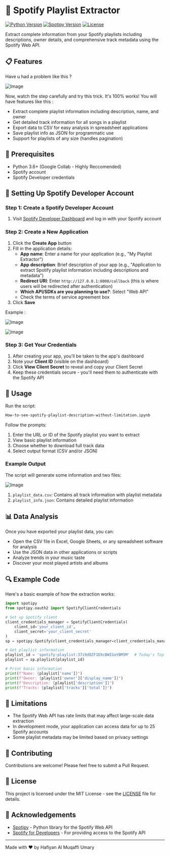 # 🎵 Spotify Playlist Extractor

[![Python Version](https://img.shields.io/badge/python-3.6+-blue.svg)](https://www.python.org/downloads/)
[![Spotipy Version](https://img.shields.io/badge/spotipy-2.19.0-green.svg)](https://github.com/plamere/spotipy)
[![License](https://img.shields.io/badge/license-MIT-blue.svg)](LICENSE)

Extract complete information from your Spotify playlists including descriptions, owner details, and comprehensive track metadata using the Spotify Web API.

## 📋 Features

Have u had a problem like this ?

![Image](https://github.com/user-attachments/assets/eb46f184-e360-4e81-b09c-d1f07de765c3)

Now, watch the step carefully and try this trick. It's 100% works! You will have features like this :

- Extract complete playlist information including description, name, and owner
- Get detailed track information for all songs in a playlist
- Export data to CSV for easy analysis in spreadsheet applications
- Save playlist info as JSON for programmatic use
- Support for playlists of any size (handles pagination)

## 🔧 Prerequisites

- Python 3.6+ (Google Collab - Highly Reccomended)
- Spotify account
- Spotify Developer credentials

## 🔑 Setting Up Spotify Developer Account

### Step 1: Create a Spotify Developer Account

1. Visit [Spotify Developer Dashboard](https://developer.spotify.com/dashboard/) and log in with your Spotify account

### Step 2: Create a New Application

1. Click the **Create App** button
2. Fill in the application details:
   - **App name**: Enter a name for your application (e.g., "My Playlist Extractor")
   - **App description**: Brief description of your app (e.g., "Application to extract Spotify playlist information including descriptions and metadata")
   - **Redirect URI**: Enter `http://127.0.0.1:8000/callback` (this is where users will be redirected after authentication)
   - **Which API/SDKs are you planning to use?**: Select "Web API"
   - Check the terms of service agreement box
3. Click **Save**

Example :

![Image](https://github.com/user-attachments/assets/43575a42-ecab-4516-991a-fda08bcad55f)

![Image](https://github.com/user-attachments/assets/ed6efe58-7ace-4c2c-85a3-5a758917ca27)

### Step 3: Get Your Credentials

1. After creating your app, you'll be taken to the app's dashboard
2. Note your **Client ID** (visible on the dashboard)
3. Click **View Client Secret** to reveal and copy your Client Secret
4. Keep these credentials secure - you'll need them to authenticate with the Spotify API

## 🚀 Usage

Run the script:

```bash
How-to-see-spotify-playlist-description-without-limitation.ipynb
```

Follow the prompts:

1. Enter the URL or ID of the Spotify playlist you want to extract
2. View basic playlist information
3. Choose whether to download full track data
4. Select output format (CSV and/or JSON)

### Example Output

The script will generate some information and two files:

![Image](https://github.com/user-attachments/assets/3d6f6aa6-dfa7-4974-b4f6-bdb71d7cc191)

1. `playlist_data.csv`: Contains all track information with playlist metadata
2. `playlist_info.json`: Contains detailed playlist information

## 📊 Data Analysis

Once you have exported your playlist data, you can:

- Open the CSV file in Excel, Google Sheets, or any spreadsheet software for analysis
- Use the JSON data in other applications or scripts
- Analyze trends in your music taste
- Discover your most played artists and albums

## 🔍 Example Code

Here's a basic example of how the extraction works:

```python
import spotipy
from spotipy.oauth2 import SpotifyClientCredentials

# Set up Spotify client
client_credentials_manager = SpotifyClientCredentials(
    client_id='your_client_id', 
    client_secret='your_client_secret'
)
sp = spotipy.Spotify(client_credentials_manager=client_credentials_manager)

# Get playlist information
playlist_id = 'spotify:playlist:37i9dQZF1DXcBWIGoYBM5M'  # Today's Top Hits
playlist = sp.playlist(playlist_id)

# Print basic information
print(f"Name: {playlist['name']}")
print(f"Owner: {playlist['owner']['display_name']}")
print(f"Description: {playlist['description']}")
print(f"Tracks: {playlist['tracks']['total']}")
```

## 📝 Limitations

- The Spotify Web API has rate limits that may affect large-scale data extraction
- In development mode, your application can access data for up to 25 Spotify accounts
- Some playlist metadata may be limited based on privacy settings

## 🤝 Contributing

Contributions are welcome! Please feel free to submit a Pull Request.

## 📄 License

This project is licensed under the MIT License - see the [LICENSE](LICENSE) file for details.

## 🙏 Acknowledgements

- [Spotipy](https://github.com/plamere/spotipy) - Python library for the Spotify Web API
- [Spotify for Developers](https://developer.spotify.com/) - For providing access to the Spotify API

---

Made with ❤️ by Hafiyan Al Muqaffi Umary
